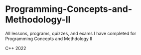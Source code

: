 # Programming-Concepts-and-Methodology-II
All lessons, programs, quizzes, and exams I have completed for Programming Concepts and Methdology II

C++ 2022
